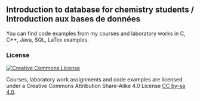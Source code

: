 ## Introduction to database for chemistry students / Introduction aux bases de données

You can find code examples from my courses and laboratory works in C, C++, Java, SQL, LaTex  examples.

### License
[![Creative Commons License](http://i.creativecommons.org/l/by-nc-nd/3.0/88x31.png)](https://creativecommons.org/licenses/by-sa/4.0/)
    
Courses, laboratory work assignments and code examples are licensed under a Creative Commons Attribution Share-Alike 4.0 License [CC by-sa 4.0](https://creativecommons.org/licenses/by-sa/4.0/).
